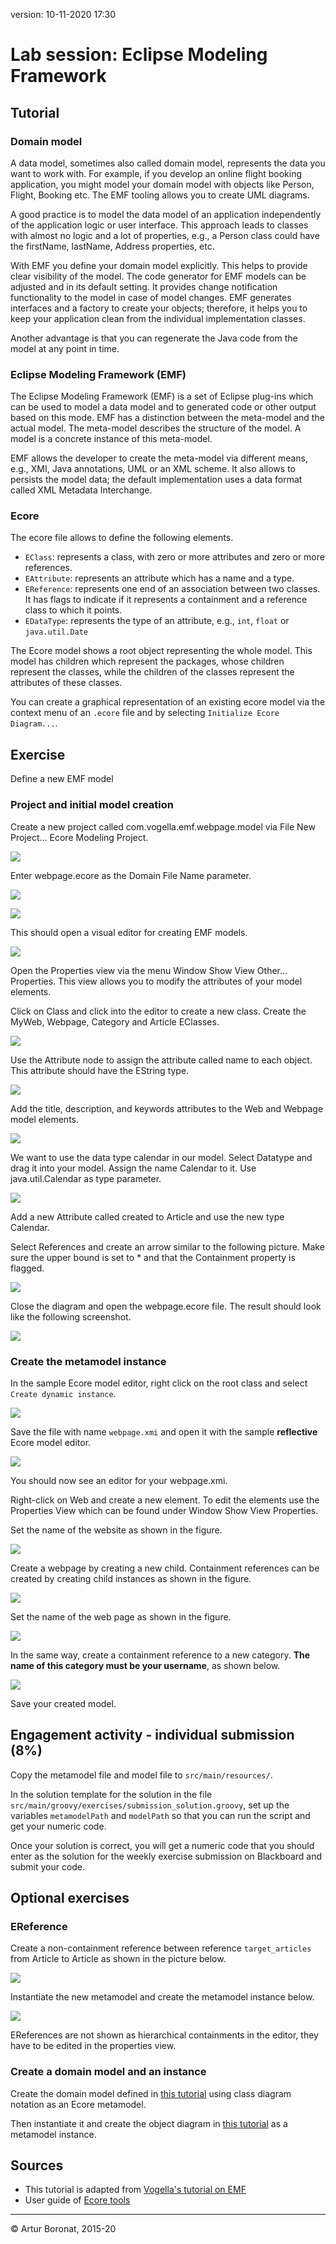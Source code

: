 <link rel='stylesheet' href='web/swiss.css'/>

version: 10-11-2020 17:30

# Lab session: Eclipse Modeling Framework

## Tutorial

### Domain model

A data model, sometimes also called domain model, represents the data you want to work with. For example, if you develop an online flight booking application, you might model your domain model with objects like Person, Flight, Booking etc. The EMF tooling allows you to create UML diagrams.

A good practice is to model the data model of an application independently of the application logic or user interface. This approach leads to classes with almost no logic and a lot of properties, e.g., a Person class could have the firstName, lastName, Address properties, etc.

With EMF you define your domain model explicitly. This helps to provide clear visibility of the model. The code generator for EMF models can be adjusted and in its default setting. It provides change notification functionality to the model in case of model changes. EMF generates interfaces and a factory to create your objects; therefore, it helps you to keep your application clean from the individual implementation classes.

Another advantage is that you can regenerate the Java code from the model at any point in time.

### Eclipse Modeling Framework (EMF)

The Eclipse Modeling Framework (EMF) is a set of Eclipse plug-ins which can be used to model a data model and to generated code or other output based on this mode. EMF has a distinction between the meta-model and the actual model. The meta-model describes the structure of the model. A model is a concrete instance of this meta-model.

EMF allows the developer to create the meta-model via different means, e.g., XMI, Java annotations, UML or an XML scheme. It also allows to persists the model data; the default implementation uses a data format called XML Metadata Interchange.

### Ecore

The ecore file allows to define the following elements.

* `EClass`: represents a class, with zero or more attributes and zero or more references.
* `EAttribute`: represents an attribute which has a name and a type.
* `EReference`: represents one end of an association between two classes. It has flags to indicate if it represents a containment and a reference class to which it points.
* `EDataType`: represents the type of an attribute, e.g., `int`, `float` or `java.util.Date`

The Ecore model shows a root object representing the whole model. This model has children which represent the packages, whose children represent the classes, while the children of the classes represent the attributes of these classes.

You can create a graphical representation of an existing ecore model via the context menu of an `.ecore` file and by selecting `Initialize Ecore Diagram...`.

## Exercise

Define a new EMF model 

### Project and initial model creation

Create a new project called com.vogella.emf.webpage.model via File  New  Project…​  Ecore Modeling Project.

![](./web/01.png)

Enter webpage.ecore as the Domain File Name parameter.

![](./web/02.png)

![](./web/03.png)

This should open a visual editor for creating EMF models.

![](./web/04.png)

Open the Properties view via the menu Window  Show View  Other…​  Properties. This view allows you to modify the attributes of your model elements.

Click on Class and click into the editor to create a new class. Create the MyWeb, Webpage, Category and Article EClasses.

![](./web/05.png)

Use the Attribute node to assign the attribute called name to each object. This attribute should have the EString type.

![](./web/08.png)



Add the title, description, and keywords attributes to the Web and Webpage model elements.


![](./web/09.png)


We want to use the data type calendar in our model. Select Datatype and drag it into your model. Assign the name Calendar to it. Use java.util.Calendar as type parameter.


![](./web/10.png)

Add a new Attribute called created to Article and use the new type Calendar.

Select References and create an arrow similar to the following picture. Make sure the upper bound is set to * and that the Containment property is flagged.

![](./web/11.png)

Close the diagram and open the webpage.ecore file. The result should look like the following screenshot.


![](./web/12.png)


### Create the metamodel instance

In the sample Ecore model editor, right click on the root class and select `Create dynamic instance`.

![](./web/20.png)

Save the file with name `webpage.xmi` and open it with the sample **reflective** Ecore model editor. 

![](./web/21.png)

You should now see an editor for your webpage.xmi. 

Right-click on Web and create a new element. To edit the elements use the Properties View which can be found under Window  Show View  Properties.

Set the name of the website as shown in the figure.

![](./web/22.png)

Create a webpage by creating a new child. Containment references can be created by creating child instances as shown in the figure. 

![](./web/23.png)

Set the name of the web page as shown in the figure.


![](./web/24.png)


In the same way, create a containment reference to a new category. **The name of this category must be your username**, as shown below.

![](./web/25.png)


Save your created model.


## Engagement activity - individual submission (8%)

Copy the metamodel file and model file to `src/main/resources/`.

In the solution template for the solution in the file `src/main/groovy/exercises/submission_solution.groovy`, set up the variables `metamodelPath` and `modelPath` so that you can run the script and get your numeric code.

Once your solution is correct, you will get a numeric code that you should enter as the solution for the weekly exercise submission on Blackboard and submit your code.



## Optional exercises

### EReference

Create a non-containment reference between reference `target_articles` from Article to Article as shown in the picture below.

![](./web/30.png)

Instantiate the new metamodel and create the metamodel instance below.

![](./web/31.png)

EReferences are not shown as hierarchical containments in the editor, they have to be edited in the properties view.

### Create a domain model and an instance

Create the domain model defined in [this tutorial](https://www.tutorialspoint.com/uml/uml_class_diagram.htm) using class diagram notation as an Ecore metamodel.

Then instantiate it and create the object diagram in [this tutorial](https://www.tutorialspoint.com/uml/uml_object_diagram.htm) as a metamodel instance. 

## Sources

* This tutorial is adapted from [Vogella's tutorial on EMF](https://www.vogella.com/tutorials/EclipseEMF/article.html) 
* User guide of [Ecore tools](https://www.eclipse.org/ecoretools/doc/)

***
&copy; Artur Boronat, 2015-20
